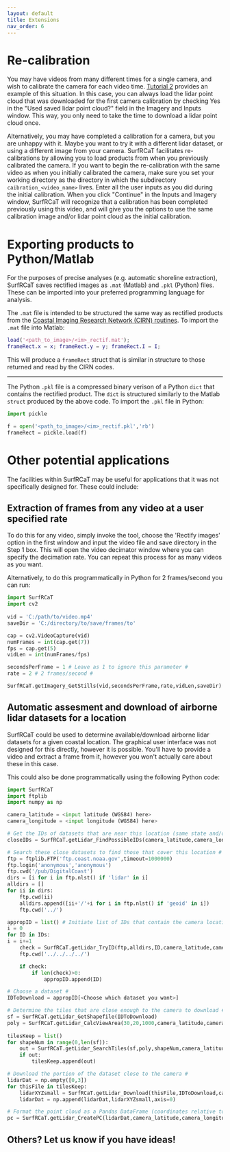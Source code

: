 ```yaml
---
layout: default
title: Extensions
nav_order: 6
---
```

# Re-calibration #
You may have videos from many different times for a single camera, and wish to calibrate the camera for each video time. [Tutorial 2](https://conlin-matt.github.io/SurfRCaT/tutorials.html)
provides an example of this situation. In this case, you can always load the lidar point cloud that was downloaded for the first camera calibration by 
checking Yes in the "Used saved lidar point cloud?" field in the Imagery and Inputs window. This way, you only need to take the time to download
a lidar point cloud once. 

Alternatively, you may have completed a calibration for a camera, but you are unhappy with it. Maybe you want to try it with a different lidar dataset,
or using a different image from your camera. SurfRCaT facilitates re-calibrations by allowing you to load products
from when you previously calibrated the camera. If you want to begin the re-calibration with the same video as when you initially calibrated the camera, make
sure you set your working directory as the directory in which the subdirectory `caibration_<video_name>` lives. Enter all the user inputs as you
did during the initial calibration. When you click "Continue" in the Inputs and Imagery window, SurfRCaT will recognize that a calibration has been completed
previously using this video, and will give you the options to use the same calibration image and/or lidar point cloud as the initial calibration.
 
# Exporting products to Python/Matlab #
For the purposes of precise analyses (e.g. automatic shoreline extraction), SurfRCaT saves rectified images as `.mat` (Matlab) and `.pkl` (Python) files. These
can be imported into your preferred programming language for analysis. 

The `.mat` file is intended to be structured the same way as rectified products from the [Coastal Imaging Research Network (CIRN) routines](link). To import 
the `.mat` file into Matlab:

```matlab
load('<path_to_image>/<im>_rectif.mat');
frameRect.x = x; frameRect.y = y; frameRect.I = I;
```
This will produce a `frameRect` struct that is similar in structure to those returned and read by the CIRN codes.

---

The Python `.pkl` file is a compressed binary verison of a Python `dict` that contains the rectified product. The `dict` is structured similarly to the Matlab 
`struct` produced by the above code. To import the `.pkl` file in Python:

```python
import pickle

f = open('<path_to_image>/<im>_rectif.pkl','rb')
frameRect = pickle.load(f)
```


# Other potential applications #
The facilities within SurfRCaT may be useful for applications that it was not specifically designed for. These could include:

## Extraction of frames from any video at a user specified rate ##

To do this for any video, simply invoke the tool, choose the 'Rectify images' option in the first window and input the video file
and save directory in the Step 1 box. This will open the video decimator window where you can specify the decimation rate. You can
repeat this process for as many videos as you want.

Alternatively, to do this programmatically in Python for 2 frames/second you can run:

```python
import SurfRCaT
import cv2
	
vid = 'C:/path/to/video.mp4'
saveDir = 'C:/directory/to/save/frames/to'

cap = cv2.VideoCapture(vid)
numFrames = int(cap.get(7))
fps = cap.get(5)
vidLen = int(numFrames/fps)

secondsPerFrame = 1 # Leave as 1 to ignore this parameter #
rate = 2 # 2 frames/second #

SurfRCaT.getImagery_GetStills(vid,secondsPerFrame,rate,vidLen,saveDir)
```


## Automatic assesment and download of airborne lidar datasets for a location ##

SurfRCaT could be used to determine available/download airborne lidar datasets for a given coastal location. The graphical
user interface was not designed for this directly, however it is possible. You'll have to provide a video and extract a frame 
from it, however you won't actually care about these in this case.

This could also be done programmatically using the following Python code:

```python  
import SurfRCaT
import ftplib
import numpy as np

camera_latitude = <input latitude (WGS84) here>
camera_longitude = <input longitude (WGS84) here>

# Get the IDs of datasets that are near this location (same state and/or coast) #
closeIDs = SurfRCaT.getLidar_FindPossibleIDs(camera_latitude,camera_longitude)

# Search these close datasets to find those that cover this location #
ftp = ftplib.FTP('ftp.coast.noaa.gov',timeout=1000000)
ftp.login('anonymous','anonymous')
ftp.cwd('/pub/DigitalCoast')
dirs = [i for i in ftp.nlst() if 'lidar' in i]
alldirs = []
for ii in dirs:
    ftp.cwd(ii)
    alldirs.append([ii+'/'+i for i in ftp.nlst() if 'geoid' in i])
    ftp.cwd('../')  

appropID = list() # Initiate list of IDs that contain the camera location #
i = 0
for ID in IDs:  
i = i+=1
    check = SurfRCaT.getLidar_TryID(ftp,alldirs,ID,camera_latitude,camera_longitude)
    ftp.cwd('../../../../')

    if check:
        if len(check)>0:       
            appropID.append(ID)

# Choose a dataset #
IDToDownload = appropID[<Choose which dataset you want>]

# Determine the tiles that are close enough to the camera to download #
sf = SurfRCaT.getLidar_GetShapefile(IDToDownload)
poly = SurfRCaT.getLidar_CalcViewArea(30,20,1000,camera_latitude,camera_longitude)
        
tilesKeep = list()
for shapeNum in range(0,len(sf)):
    out = SurfRCaT.getLidar_SearchTiles(sf,poly,shapeNum,camera_latitude,camera_longitude)
    if out:
        tilesKeep.append(out)

# Download the portion of the dataset close to the camera #
lidarDat = np.empty([0,3])
for thisFile in tilesKeep:
    lidarXYZsmall = SurfRCaT.getLidar_Download(thisFile,IDToDownload,camera_latitude,camera_longitude)
    lidarDat = np.append(lidarDat,lidarXYZsmall,axis=0)

# Format the point cloud as a Pandas DataFrame (coordinates relative to input location) #
pc = SurfRCaT.getLidar_CreatePC(lidarDat,camera_latitude,camera_longitude)
```

## Others? Let us know if you have ideas! ##





